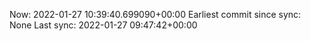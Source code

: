 Now: 2022-01-27 10:39:40.699090+00:00 Earliest commit since sync: None Last sync: 2022-01-27 09:47:42+00:00
